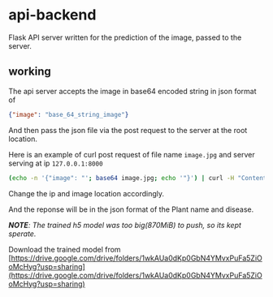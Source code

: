 # api-backend

Flask API server written for the prediction of the image, passed to the server. 


## working 

The api server accepts the image in base64 encoded string in json format of

```json
{"image": "base_64_string_image"}
```

And then pass the json file via the post request to the server at the root location. 

Here is an example of curl post request of file name `image.jpg` and server serving at ip `127.0.0.1:8000`

```bash
(echo -n '{"image": "'; base64 image.jpg; echo '"}') | curl -H "Content-Type: application/json" -d @- http://127.0.0.1:8000
```

Change the ip and image location accordingly.

And the reponse will be in the json format of the Plant name and disease.

*__NOTE__: The trained h5 model was too big(870MiB) to push, so its kept sperate.*

Download the trained model from [https://drive.google.com/drive/folders/1wkAUa0dKp0GbN4YMvxPuFa5ZiOoMcHyg?usp=sharing](https://drive.google.com/drive/folders/1wkAUa0dKp0GbN4YMvxPuFa5ZiOoMcHyg?usp=sharing)
